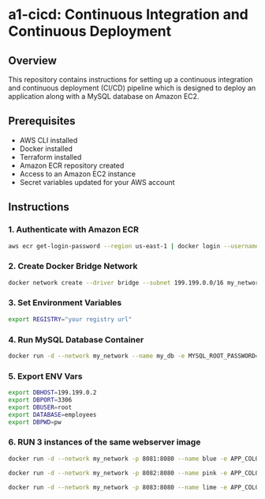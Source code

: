 # a1-cicd: Continuous Integration and Continuous Deployment

## Overview

This repository contains instructions for setting up a continuous integration and continuous deployment (CI/CD) pipeline which is designed to deploy an application along with a MySQL database on Amazon EC2.

## Prerequisites

- AWS CLI installed
- Docker installed
- Terraform installed
- Amazon ECR repository created
- Access to an Amazon EC2 instance
- Secret variables updated for your AWS account

## Instructions

### 1. Authenticate with Amazon ECR

```bash
aws ecr get-login-password --region us-east-1 | docker login --username AWS --password-stdin "your registry URL"
```

### 2. Create Docker Bridge Network

```bash
docker network create --driver bridge --subnet 199.199.0.0/16 my_network
```

### 3. Set Environment Variables

```bash
export REGISTRY="your registry url"
```

### 4. Run MySQL Database Container

```bash
docker run -d --network my_network --name my_db -e MYSQL_ROOT_PASSWORD=pw $REGISTRY/my_db:v1
```

### 5. Export ENV Vars

```bash
export DBHOST=199.199.0.2
export DBPORT=3306
export DBUSER=root
export DATABASE=employees
export DBPWD=pw
```

### 6. RUN 3 instances of the same webserver image

```bash
docker run -d --network my_network -p 8081:8080 --name blue -e APP_COLOR=blue -e DBHOST=$DBHOST -e DBPORT=$DBPORT -e DBUSER=$DBUSER -e DBPWD=$DBPWD $REGISTRY/my_app:v1
```


```bash
docker run -d --network my_network -p 8082:8080 --name pink -e APP_COLOR=pink -e DBHOST=$DBHOST -e DBPORT=$DBPORT -e DBUSER=$DBUSER -e DBPWD=$DBPWD $REGISTRY/my_app:v1
```


```bash
docker run -d --network my_network -p 8083:8080 --name lime -e APP_COLOR=lime -e DBHOST=$DBHOST -e DBPORT=$DBPORT -e DBUSER=$DBUSER -e DBPWD=$DBPWD $REGISTRY/my_app:v1
```

